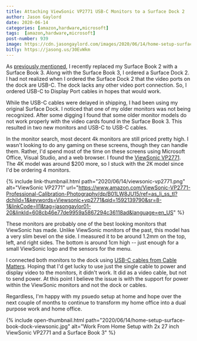 ```yaml
---
title: Attaching ViewSonic VP2771 USB-C Monitors to a Surface Dock 2
author: Jason Gaylord
date: 2020-06-14
categories: [amazon,hardware,microsoft]
tags:  [amazon,hardware,microsoft]
post-number: 939
image: https://cdn.jasongaylord.com/images/2020/06/14/home-setup-surface-book-dock-viewsonic.jpg
bitly: https://jasong.us/30EvWkm
---
```


As [previously mentioned](https://jasong.us/3hinIV2), I recently replaced my Surface Book 2 with a Surface Book 3. Along with the Surface Book 3, I ordered a Surface Dock 2. I had not realized when I ordered the Surface Dock 2 that the video ports on the dock are USB-C. The dock lacks any other video port connection. So, I ordered USB-C to Display Port cables in hopes that would work.

While the USB-C cables were delayed in shipping, I had been using my original Surface Dock. I noticed that one of my older monitors was not being recognized. After some digging I found that some older monitor models do not work properly with the video cards found in the Surface Book 3. This resulted in two new monitors and USB-C to USB-C cables.

In the monitor search, most decent 4k monitors are still priced pretty high. I wasn't looking to do any gaming on these screens, though they can handle them. Rather, I'd spend most of the time on these screens using Microsoft Office, Visual Studio, and a web browser. I found the [ViewSonic VP2771](https://www.amazon.com/ViewSonic-VP2771-Professional-Calibration-Photography/dp/B01LW8JU15/ref=as_li_ss_tl?dchild=1&keywords=Viewsonic+vp2771&qid=1592139790&sr=8-1&linkCode=ll1&tag=jasongaylor01-20&linkId=608cb46e77de9959a5867294c36118ad&language=en_US). The 4K model was around $200 more, so I stuck with the 2K model since I'd be ordering 4 monitors.

{% include link-thumbnail.html path="2020/06/14/viewsonic-vp2771.png" alt="ViewSonic VP2771" url="https://www.amazon.com/ViewSonic-VP2771-Professional-Calibration-Photography/dp/B01LW8JU15/ref=as_li_ss_tl?dchild=1&keywords=Viewsonic+vp2771&qid=1592139790&sr=8-1&linkCode=ll1&tag=jasongaylor01-20&linkId=608cb46e77de9959a5867294c36118ad&language=en_US" %}

These monitors are probably one of the best looking monitors that ViewSonic has made. Unlike ViewSonic monitors of the past, this model has a very slim bevel on the side. I measured it to be around 1.2mm on the top, left, and right sides. The bottom is around 1cm high -- just enough for a small ViewSonic logo and the sensors for the menu.

I connected both monitors to the dock using [USB-C cables from Cable Matters](https://www.amazon.com/gp/product/B01L0F6AJI/ref=as_li_ss_tl?ie=UTF8&psc=1&linkCode=ll1&tag=jasongaylor01-20&linkId=15bb36bab74f2f5da9f9b55df0c686b1&language=en_US). Hoping that I'd get lucky to use just the single cable to power and display video to the monitors, it didn't work. It did as a video cable, but not to send power. At this point I believe the issue is with the support for power within the ViewSonic monitors and not the dock or cables.

Regardless, I'm happy with my psuedo setup at home and hope over the next couple of months to continue to transform my home office into a dual purpose work and home office.

{% include open-thumbnail.html path="2020/06/14/home-setup-surface-book-dock-viewsonic.jpg" alt="Work From Home Setup with 2x 27 inch ViewSonic VP2771 and a Surface Book 3" %}